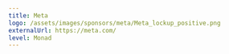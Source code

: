 ```yaml
---
title: Meta
logo: /assets/images/sponsors/meta/Meta_lockup_positive.png
externalUrl: https://meta.com/
level: Monad
---
```

